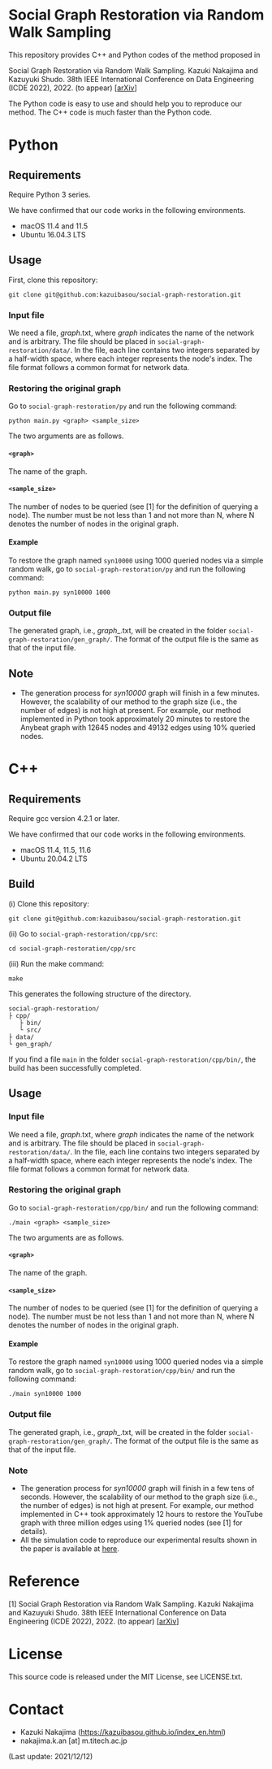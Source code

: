 # Social Graph Restoration via Random Walk Sampling

This repository provides C++ and Python codes of the method proposed in 

Social Graph Restoration via Random Walk Sampling. Kazuki Nakajima and Kazuyuki Shudo. 38th IEEE International Conference on Data Engineering (ICDE 2022), 2022. (to appear) [<a href="http://arxiv.org/abs/2111.11966">arXiv</a>]

The Python code is easy to use and should help you to reproduce our method.
The C++ code is much faster than the Python code.

# Python

## Requirements
Require Python 3 series.

We have confirmed that our code works in the following environments.

- macOS 11.4 and 11.5
- Ubuntu 16.04.3 LTS

## Usage

First, clone this repository:

	git clone git@github.com:kazuibasou/social-graph-restoration.git

### Input file

We need a file, *graph*.txt, where *graph* indicates the name of the network and is arbitrary. 
The file should be placed in `social-graph-restoration/data/`.
In the file, each line contains two integers separated by a half-width space, where each integer represents the node's index.
The file format follows a common format for network data.

### Restoring the original graph

Go to `social-graph-restoration/py` and run the following command:

	python main.py <graph> <sample_size>

The two arguments are as follows.

#### `<graph>`
The name of the graph.

#### `<sample_size>`
The number of nodes to be queried (see [1] for the definition of querying a node).
The number must be not less than 1 and not more than N, where N denotes the number of nodes in the original graph.

#### Example
To restore the graph named `syn10000` using 1000 queried nodes via a simple random walk, go to `social-graph-restoration/py` and run the following command:

	python main.py syn10000 1000

### Output file
The generated graph, i.e., *graph*\_.txt, will be created in the folder `social-graph-restoration/gen_graph/`.
The format of the output file is the same as that of the input file.

## Note
- The generation process for *syn10000* graph will finish in a few minutes.
However, the scalability of our method to the graph size (i.e., the number of edges) is not high at present.
For example, our method implemented in Python took approximately 20 minutes to restore the Anybeat graph with 12645 nodes and 49132 edges using 10\% queried nodes.

# C++

## Requirements
Require gcc version 4.2.1 or later.

We have confirmed that our code works in the following environments.

- macOS 11.4, 11.5, 11.6
- Ubuntu 20.04.2 LTS

## Build
(i) Clone this repository:

	git clone git@github.com:kazuibasou/social-graph-restoration.git

(ii) Go to `social-graph-restoration/cpp/src`:

	cd social-graph-restoration/cpp/src

(iii) Run the make command:

	make

This generates the following structure of the directory.

	social-graph-restoration/
	├ cpp/
	   ├ bin/
	   └ src/
	├ data/
	└ gen_graph/

If you find a file `main` in the folder `social-graph-restoration/cpp/bin/`, the build has been successfully completed.

## Usage

### Input file

We need a file, *graph*.txt, where *graph* indicates the name of the network and is arbitrary. 
The file should be placed in `social-graph-restoration/data/`.
In the file, each line contains two integers separated by a half-width space, where each integer represents the node's index.
The file format follows a common format for network data.

### Restoring the original graph

Go to `social-graph-restoration/cpp/bin/` and run the following command:

	./main <graph> <sample_size>

The two arguments are as follows.

#### `<graph>`
The name of the graph.

#### `<sample_size>`
The number of nodes to be queried (see [1] for the definition of querying a node).
The number must be not less than 1 and not more than N, where N denotes the number of nodes in the original graph.

#### Example
To restore the graph named `syn10000` using 1000 queried nodes via a simple random walk, go to `social-graph-restoration/cpp/bin/` and run the following command:

	./main syn10000 1000

### Output file
The generated graph, i.e., *graph*\_.txt, will be created in the folder `social-graph-restoration/gen_graph/`.
The format of the output file is the same as that of the input file.

### Note
- The generation process for *syn10000* graph will finish in a few tens of seconds.
However, the scalability of our method to the graph size (i.e., the number of edges) is not high at present.
For example, our method implemented in C++ took approximately 12 hours to restore the YouTube graph with three million edges using 1\% queried nodes (see [1] for details).
- All the simulation code to reproduce our experimental results shown in the paper is available at <a href="https://www.dropbox.com/sh/qrtxb1p7ifhd58f/AADBseKsUzVqPge2ZEvtvDKNa?dl=0">here</a>.

# Reference

[1] Social Graph Restoration via Random Walk Sampling. Kazuki Nakajima and Kazuyuki Shudo. 38th IEEE International Conference on Data Engineering (ICDE 2022), 2022. (to appear) [<a href="http://arxiv.org/abs/2111.11966">arXiv</a>]

# License

This source code is released under the MIT License, see LICENSE.txt.

# Contact
- Kazuki Nakajima (https://kazuibasou.github.io/index_en.html)
- nakajima.k.an [at] m.titech.ac.jp

(Last update: 2021/12/12)